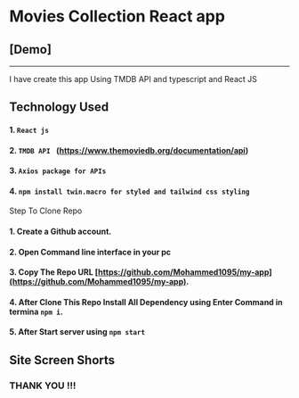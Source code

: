 # Movies Collection React app

## [Demo]

---

I have create this app Using TMDB API and typescript and React JS

## Technology Used

#### 1. `React js`

#### 2. `TMDB API ` (https://www.themoviedb.org/documentation/api)

#### 3. `Axios package for APIs `

#### 4. `npm install twin.macro for styled and tailwind css styling`

Step To Clone Repo

#### 1. Create a Github account.

#### 2. Open Command line interface in your pc

#### 3. Copy The Repo URL [https://github.com/Mohammed1095/my-app](https://github.com/Mohammed1095/my-app).

#### 4. After Clone This Repo Install All Dependency using Enter Command in termina `npm i`.

#### 5. After Start server using `npm start`

## Site Screen Shorts

### THANK YOU !!!
